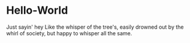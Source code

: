 # Hello-World
Just sayin' hey
Like the whisper of the tree's, easily drowned out by the whirl of society, but happy to whisper all the same.
